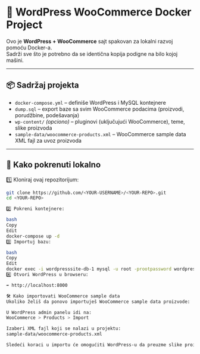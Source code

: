 # 🐳 WordPress WooCommerce Docker Project

Ovo je **WordPress + WooCommerce** sajt spakovan za lokalni razvoj pomoću Docker-a.  
Sadrži sve što je potrebno da se identična kopija podigne na bilo kojoj mašini.

---

## 📦 Sadržaj projekta

- `docker-compose.yml` – definiše WordPress i MySQL kontejnere  
- `dump.sql` – export baze sa svim WooCommerce podacima (proizvodi, porudžbine, podešavanja)  
- `wp-content/` *(opciono)* – pluginovi (uključujući WooCommerce), teme, slike proizvoda  
- `sample-data/woocommerce-products.xml` – WooCommerce sample data XML fajl za uvoz proizvoda  

---

## 🚀 Kako pokrenuti lokalno

1️⃣ Kloniraj ovaj repozitorijum:

```bash
git clone https://github.com/<YOUR-USERNAME>/<YOUR-REPO>.git
cd <YOUR-REPO>

2️⃣ Pokreni kontejnere:

bash
Copy
Edit
docker-compose up -d
3️⃣ Importuj bazu:

bash
Copy
Edit
docker exec -i wordpresssite-db-1 mysql -u root -prootpassword wordpress < dump.sql
4️⃣ Otvori WordPress u browseru:

➡️ http://localhost:8000

🛠 Kako importovati WooCommerce sample data
Ukoliko želiš da ponovo importuješ WooCommerce sample data proizvode:

U WordPress admin panelu idi na:
WooCommerce > Products > Import

Izaberi XML fajl koji se nalazi u projektu:
sample-data/woocommerce-products.xml

Sledeći koraci u importu će omogućiti WordPress-u da preuzme slike proizvoda sa originalnih URL-ova.

